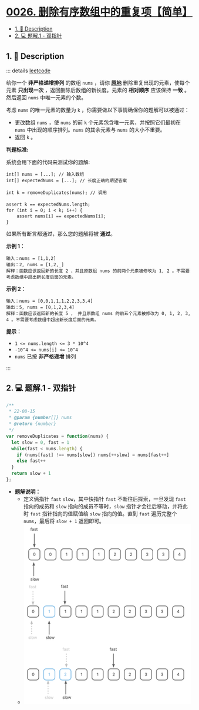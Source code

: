 # [0026. 删除有序数组中的重复项【简单】](https://github.com/Tdahuyou/leetcode/tree/main/0026.%20%E5%88%A0%E9%99%A4%E6%9C%89%E5%BA%8F%E6%95%B0%E7%BB%84%E4%B8%AD%E7%9A%84%E9%87%8D%E5%A4%8D%E9%A1%B9%E3%80%90%E7%AE%80%E5%8D%95%E3%80%91)

<!-- region:toc -->
- [1. 📝 Description](#1--description)
- [2. 💻 题解.1 - 双指针](#2--题解1---双指针)
<!-- endregion:toc -->

## 1. 📝 Description

::: details [leetcode](https://leetcode.cn/problems/remove-duplicates-from-sorted-array)

给你一个 **非严格递增排列** 的数组 `nums` ，请你 **[原地](http://baike.baidu.com/item/%E5%8E%9F%E5%9C%B0%E7%AE%97%E6%B3%95)** 删除重复出现的元素，使每个元素 **只出现一次** ，返回删除后数组的新长度。元素的 **相对顺序** 应该保持 **一致** 。然后返回 `nums` 中唯一元素的个数。

考虑 `nums` 的唯一元素的数量为 `k` ，你需要做以下事情确保你的题解可以被通过：

- 更改数组 `nums` ，使 `nums` 的前 `k` 个元素包含唯一元素，并按照它们最初在 `nums` 中出现的顺序排列。`nums` 的其余元素与 `nums` 的大小不重要。
- 返回 `k` 。

**判题标准:**

系统会用下面的代码来测试你的题解:
```
int[] nums = [...]; // 输入数组
int[] expectedNums = [...]; // 长度正确的期望答案

int k = removeDuplicates(nums); // 调用

assert k == expectedNums.length;
for (int i = 0; i < k; i++) {
    assert nums[i] == expectedNums[i];
}
```
如果所有断言都通过，那么您的题解将被 **通过**。

**示例 1：**
```
输入：nums = [1,1,2]
输出：2, nums = [1,2,_]
解释：函数应该返回新的长度 2 ，并且原数组 nums 的前两个元素被修改为 1, 2 。不需要考虑数组中超出新长度后面的元素。
```

**示例 2：**
```
输入：nums = [0,0,1,1,1,2,2,3,3,4]
输出：5, nums = [0,1,2,3,4]
解释：函数应该返回新的长度 5 ， 并且原数组 nums 的前五个元素被修改为 0, 1, 2, 3, 4 。不需要考虑数组中超出新长度后面的元素。
```

**提示：**

- `1 <= nums.length <= 3 * 10^4`
- `-10^4 <= nums[i] <= 10^4`
- `nums` 已按 **非严格递增** 排列

:::

## 2. 💻 题解.1 - 双指针

```js
/**
 * 22-08-15
 * @param {number[]} nums
 * @return {number}
 */
var removeDuplicates = function(nums) {
  let slow = 0, fast = 1
  while(fast < nums.length) {
    if (nums[fast] !== nums[slow]) nums[++slow] = nums[fast++]
    else fast++
  }
  return slow + 1
};
```

- **题解说明：**
  - 定义俩指针 `fast` `slow`，其中快指针 `fast` 不断往后探索，一旦发现 `fast` 指向的成员和 `slow` 指向的成员不等时，`slow` 指针才会往后移动，并将此时 `fast` 指针指向的值赋值给 `slow` 指向的值。直到 `fast` 遍历完整个 `nums`，最后将 `slow + 1` 返回即可。
  - ![](assets/2024-11-10-14-21-40.png)












